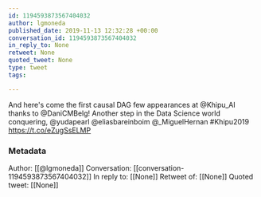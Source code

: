 ```yaml
---
id: 1194593873567404032
author: lgmoneda
published_date: 2019-11-13 12:32:28 +00:00
conversation_id: 1194593873567404032
in_reply_to: None
retweet: None
quoted_tweet: None
type: tweet
tags:

---
```


And here's come the first causal DAG few appearances at @Khipu_AI thanks to @DaniCMBelg! Another step in the Data Science world conquering, @yudapearl @eliasbareinboim @_MiguelHernan #Khipu2019 https://t.co/eZugSsELMP

### Metadata

Author: [[@lgmoneda]]
Conversation: [[conversation-1194593873567404032]]
In reply to: [[None]]
Retweet of: [[None]]
Quoted tweet: [[None]]
